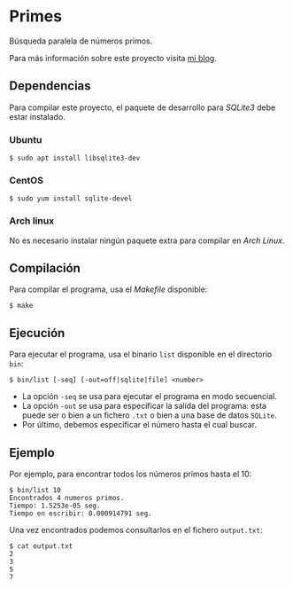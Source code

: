 # Primes
Búsqueda paralela de números primos.

Para más información sobre este proyecto visita [mi blog](https://vikman90.blogspot.com.es/2014/01/busqueda-paralela-de-numeros-primos.html).

## Dependencias
Para compilar este proyecto, el paquete de desarrollo para _SQLite3_ debe estar instalado.

### Ubuntu
```shellsession
$ sudo apt install libsqlite3-dev
```

### CentOS
```shellsession
$ sudo yum install sqlite-devel
```

### Arch linux
No es necesario instalar ningún paquete extra para compilar en _Arch Linux_.

## Compilación
Para compilar el programa, usa el _Makefile_ disponible:
```shellsession
$ make
```

## Ejecución
Para ejecutar el programa, usa el binario `list` disponible en el directorio `bin`:
```shellsession
$ bin/list [-seq] [-out=off|sqlite|file] <number> 
```

* La opción `-seq` se usa para ejecutar el programa en modo secuencial.
* La opción `-out` se usa para especificar la salida del programa: esta puede ser o bien a un fichero `.txt` o bien a una base de datos `SQLite`.
* Por último, debemos especificar el número hasta el cual buscar.


## Ejemplo
Por ejemplo, para encontrar todos los números primos hasta el 10:
```shellsession
$ bin/list 10
Encontrados 4 numeros primos.
Tiempo: 1.5253e-05 seg.
Tiempo en escribir: 0.000914791 seg.
```

Una vez encontrados podemos consultarlos en el fichero `output.txt`:
```shellsession
$ cat output.txt
2
3
5
7
```
